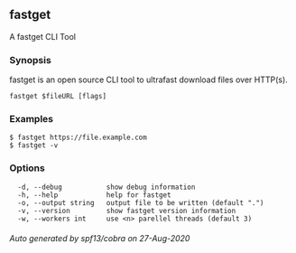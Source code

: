 ## fastget

A fastget CLI Tool

### Synopsis

fastget is an open source CLI tool to ultrafast download files over HTTP(s).

```
fastget $fileURL [flags]
```

### Examples

```
$ fastget https://file.example.com
$ fastget -v

```

### Options

```
  -d, --debug           show debug information
  -h, --help            help for fastget
  -o, --output string   output file to be written (default ".")
  -v, --version         show fastget version information
  -w, --workers int     use <n> parellel threads (default 3)
```

###### Auto generated by spf13/cobra on 27-Aug-2020
